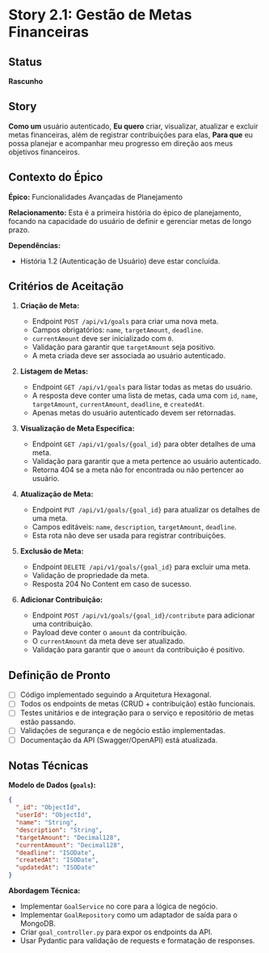 # Story 2.1: Gestão de Metas Financeiras

## Status
**Rascunho**

## Story
**Como um** usuário autenticado,
**Eu quero** criar, visualizar, atualizar e excluir metas financeiras, além de registrar contribuições para elas,
**Para que** eu possa planejar e acompanhar meu progresso em direção aos meus objetivos financeiros.

## Contexto do Épico
**Épico:** Funcionalidades Avançadas de Planejamento

**Relacionamento:** Esta é a primeira história do épico de planejamento, focando na capacidade do usuário de definir e gerenciar metas de longo prazo.

**Dependências:**
- História 1.2 (Autenticação de Usuário) deve estar concluída.

## Critérios de Aceitação

1.  **Criação de Meta:**
    -   Endpoint `POST /api/v1/goals` para criar uma nova meta.
    -   Campos obrigatórios: `name`, `targetAmount`, `deadline`.
    -   `currentAmount` deve ser inicializado com `0`.
    -   Validação para garantir que `targetAmount` seja positivo.
    -   A meta criada deve ser associada ao usuário autenticado.

2.  **Listagem de Metas:**
    -   Endpoint `GET /api/v1/goals` para listar todas as metas do usuário.
    -   A resposta deve conter uma lista de metas, cada uma com `id`, `name`, `targetAmount`, `currentAmount`, `deadline`, e `createdAt`.
    -   Apenas metas do usuário autenticado devem ser retornadas.

3.  **Visualização de Meta Específica:**
    -   Endpoint `GET /api/v1/goals/{goal_id}` para obter detalhes de uma meta.
    -   Validação para garantir que a meta pertence ao usuário autenticado.
    -   Retorna 404 se a meta não for encontrada ou não pertencer ao usuário.

4.  **Atualização de Meta:**
    -   Endpoint `PUT /api/v1/goals/{goal_id}` para atualizar os detalhes de uma meta.
    -   Campos editáveis: `name`, `description`, `targetAmount`, `deadline`.
    -   Esta rota não deve ser usada para registrar contribuições.

5.  **Exclusão de Meta:**
    -   Endpoint `DELETE /api/v1/goals/{goal_id}` para excluir uma meta.
    -   Validação de propriedade da meta.
    -   Resposta 204 No Content em caso de sucesso.

6.  **Adicionar Contribuição:**
    -   Endpoint `POST /api/v1/goals/{goal_id}/contribute` para adicionar uma contribuição.
    -   Payload deve conter o `amount` da contribuição.
    -   O `currentAmount` da meta deve ser atualizado.
    -   Validação para garantir que o `amount` da contribuição é positivo.

## Definição de Pronto

- [ ] Código implementado seguindo a Arquitetura Hexagonal.
- [ ] Todos os endpoints de metas (CRUD + contribuição) estão funcionais.
- [ ] Testes unitários e de integração para o serviço e repositório de metas estão passando.
- [ ] Validações de segurança e de negócio estão implementadas.
- [ ] Documentação da API (Swagger/OpenAPI) está atualizada.

## Notas Técnicas

**Modelo de Dados (`goals`):**
```json
{
  "_id": "ObjectId",
  "userId": "ObjectId",
  "name": "String",
  "description": "String",
  "targetAmount": "Decimal128",
  "currentAmount": "Decimal128",
  "deadline": "ISODate",
  "createdAt": "ISODate",
  "updatedAt": "ISODate"
}
```

**Abordagem Técnica:**
-   Implementar `GoalService` no core para a lógica de negócio.
-   Implementar `GoalRepository` como um adaptador de saída para o MongoDB.
-   Criar `goal_controller.py` para expor os endpoints da API.
-   Usar Pydantic para validação de requests e formatação de responses.